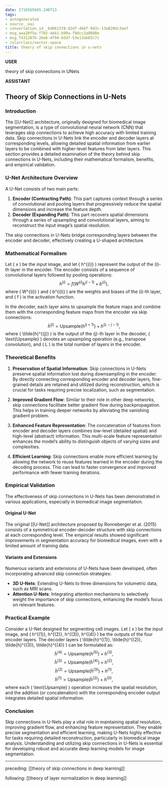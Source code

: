 ```yaml
---
date: 1716565665.240713
tags:
- autogenerated
- source__oai
- conversation_id__6d0613f8-d2df-4b6f-943c-13e820dc3ae7
- msg_aaa20f5a-f7b5-4eb1-b99a-f8dcc2a0880e
- msg_f4312876-26eb-4f94-b5d7-53e13ab83c7c
- colorclass/vector-space
title: theory of skip connections in u-nets
---
```


**USER**

theory of skip connections in UNets


**ASSISTANT**

## Theory of Skip Connections in U-Nets

### Introduction

The [[U-Net]] architecture, originally designed for biomedical image segmentation, is a type of convolutional neural network (CNN) that leverages skip connections to achieve high accuracy with limited training data. Skip connections in U-Nets link the encoder and decoder layers at corresponding levels, allowing detailed spatial information from earlier layers to be combined with higher-level features from later layers. This section provides a detailed examination of the theory behind skip connections in U-Nets, including their mathematical formalism, benefits, and empirical validation.

### U-Net Architecture Overview

A U-Net consists of two main parts:
1. **Encoder (Contracting Path)**: This part captures context through a series of convolutional and pooling layers that progressively reduce the spatial dimensions and increase the feature depth.
2. **Decoder (Expanding Path)**: This part recovers spatial dimensions through a series of upsampling and convolutional layers, aiming to reconstruct the input image’s spatial resolution.

The skip connections in U-Nets bridge corresponding layers between the encoder and decoder, effectively creating a U-shaped architecture.

### Mathematical Formalism

Let \( x \) be the input image, and let \( h^{(i)} \) represent the output of the \(i\)-th layer in the encoder. The encoder consists of a sequence of convolutional layers followed by pooling operations:
$$
h^{(i)} = f(W^{(i)} h^{(i-1)} + b^{(i)}),
$$
where \( W^{(i)} \) and \( b^{(i)} \) are the weights and biases of the \(i\)-th layer, and \( f \) is the activation function.

In the decoder, each layer aims to upsample the feature maps and combine them with the corresponding feature maps from the encoder via skip connections:
$$
\tilde{h}^{(j)} = \text{Upsample}(h^{(j+1)}) + h^{(L-j-1)},
$$
where \( \tilde{h}^{(j)} \) is the output of the \(j\)-th layer in the decoder, \( \text{Upsample} \) denotes an upsampling operation (e.g., transpose convolution), and \( L \) is the total number of layers in the encoder.

### Theoretical Benefits

1. **Preservation of Spatial Information**: Skip connections in U-Nets preserve spatial information lost during downsampling in the encoder. By directly connecting corresponding encoder and decoder layers, fine-grained details are retained and utilized during reconstruction, which is crucial for tasks requiring precise localization, such as segmentation.

2. **Improved Gradient Flow**: Similar to their role in other deep networks, skip connections facilitate better gradient flow during backpropagation. This helps in training deeper networks by alleviating the vanishing gradient problem.

3. **Enhanced Feature Representation**: The concatenation of features from encoder and decoder layers combines low-level (detailed spatial) and high-level (abstract) information. This multi-scale feature representation enhances the model’s ability to distinguish objects of varying sizes and complexities.

4. **Efficient Learning**: Skip connections enable more efficient learning by allowing the network to reuse features learned in the encoder during the decoding process. This can lead to faster convergence and improved performance with fewer training iterations.

### Empirical Validation

The effectiveness of skip connections in U-Nets has been demonstrated in various applications, especially in biomedical image segmentation.

#### Original U-Net

The original [[U-Net]] architecture proposed by Ronneberger et al. (2015) consists of a symmetrical encoder-decoder structure with skip connections at each corresponding level. The empirical results showed significant improvements in segmentation accuracy for biomedical images, even with a limited amount of training data.

#### Variants and Extensions

Numerous variants and extensions of U-Nets have been developed, often incorporating advanced skip connection strategies:
- **3D U-Nets**: Extending U-Nets to three dimensions for volumetric data, such as MRI scans.
- **Attention U-Nets**: Integrating attention mechanisms to selectively weight the importance of skip connections, enhancing the model’s focus on relevant features.

### Practical Example

Consider a U-Net designed for segmenting cell images. Let \( x \) be the input image, and \( h^{(1)}, h^{(2)}, h^{(3)}, h^{(4)} \) be the outputs of the four encoder layers. The decoder layers \( \tilde{h}^{(1)}, \tilde{h}^{(2)}, \tilde{h}^{(3)}, \tilde{h}^{(4)} \) can be formulated as:
$$
\tilde{h}^{(4)} = \text{Upsample}(h^{(5)}) + h^{(3)},
$$
$$
\tilde{h}^{(3)} = \text{Upsample}(\tilde{h}^{(4)}) + h^{(2)},
$$
$$
\tilde{h}^{(2)} = \text{Upsample}(\tilde{h}^{(3)}) + h^{(1)},
$$
$$
\tilde{h}^{(1)} = \text{Upsample}(\tilde{h}^{(2)}) + h^{(0)},
$$
where each \( \text{Upsample} \) operation increases the spatial resolution, and the addition (or concatenation) with the corresponding encoder output integrates detailed spatial information.

### Conclusion

Skip connections in U-Nets play a vital role in maintaining spatial resolution, improving gradient flow, and enhancing feature representation. They enable precise segmentation and efficient learning, making U-Nets highly effective for tasks requiring detailed reconstruction, particularly in biomedical image analysis. Understanding and utilizing skip connections in U-Nets is essential for developing robust and accurate deep learning models for image segmentation.


---

preceding: [[theory of skip connections in deep learning]]  


following: [[theory of layer normalization in deep learning]]